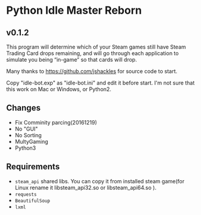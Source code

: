 Python Idle Master Reborn
===========

v0.1.2
-------

This program will determine which of your Steam games still have Steam Trading Card drops remaining, and will go through each application to simulate you being “in-game” so that cards will drop.

Many thanks to https://github.com/jshackles for source code to start.

Copy "idle-bot.exp" as "idle-bot.ini" and edit it before start.
I'm not sure that this work on Mac or Windows, or Python2.

Changes
-------
* Fix Comminity parcing(20161219)
* No "GUI"
* No Sorting
* MultyGaming
* Python3

Requirements
-------
* `steam_api` shared libs. You can copy it from installed steam game(for Linux rename it libsteam_api32.so or libsteam_api64.so ).
* `requests`
* `BeautifulSoup`
* `lxml`
